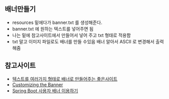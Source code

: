 ## 배너만들기
- resources 밑에다가 banner.txt 를 생성해준다.
- banner.txt 에 원하는 텍스트를 넣어주면 됨
- 나는 밑에 참고사이트에서 만들어서 넣어 주고 txt 형태로 적용함
- txt 말고 이미지 파일로도 배너를 만들 수있음 배너 알아서 ASCII 로 변경해서 출력해줌


## 참고사이트 
- [텍스트를 여러가지 형태로 배너로 만들어주는 좋은사이트](http://patorjk.com/software/taag/#p=testall&h=2&v=0&f=Wavy&t=test)
- [Customizing the Banner](https://docs.spring.io/spring-boot/docs/current/reference/html/boot-features-spring-application.html)
- [Spring Boot 사용자 배너 이용하기](https://eblo.tistory.com/53)
